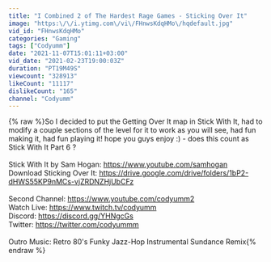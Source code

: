```yaml
---
title: "I Combined 2 of The Hardest Rage Games - Sticking Over It"
image: "https:\/\/i.ytimg.com\/vi\/FHnwsKdqHMo\/hqdefault.jpg"
vid_id: "FHnwsKdqHMo"
categories: "Gaming"
tags: ["Codyumm"]
date: "2021-11-07T15:01:11+03:00"
vid_date: "2021-02-23T19:00:03Z"
duration: "PT19M49S"
viewcount: "328913"
likeCount: "11117"
dislikeCount: "165"
channel: "Codyumm"
---
```

{% raw %}So I decided to put the Getting Over It map in Stick With It, had to modify a couple sections of the level for it to work as you will see, had fun making it, had fun playing it! hope you guys enjoy :) - does this count as Stick With It Part 6 ?<br /><br />Stick With It by Sam Hogan: <a rel="nofollow" target="blank" href="https://www.youtube.com/samhogan">https://www.youtube.com/samhogan</a><br />Download Sticking Over It: <a rel="nofollow" target="blank" href="https://drive.google.com/drive/folders/1bP2-dHWS55KP9nMCs-vjZRDNZHjUbCFz">https://drive.google.com/drive/folders/1bP2-dHWS55KP9nMCs-vjZRDNZHjUbCFz</a><br /><br />Second Channel: <a rel="nofollow" target="blank" href="https://www.youtube.com/codyumm2">https://www.youtube.com/codyumm2</a><br />Watch Live: <a rel="nofollow" target="blank" href="https://www.twitch.tv/codyumm">https://www.twitch.tv/codyumm</a><br />Discord: <a rel="nofollow" target="blank" href="https://discord.gg/YHNgcGs">https://discord.gg/YHNgcGs</a><br />Twitter: <a rel="nofollow" target="blank" href="https://twitter.com/codyummm">https://twitter.com/codyummm</a><br /><br />Outro Music: Retro 80's Funky Jazz-Hop Instrumental Sundance Remix{% endraw %}
